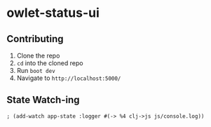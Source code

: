 # owlet-status-ui

## Contributing

1. Clone the repo
2. `cd` into the cloned repo
3. Run `boot dev`
4. Navigate to `http://localhost:5000/`

## State Watch-ing

`; (add-watch app-state :logger #(-> %4 clj->js js/console.log))`

